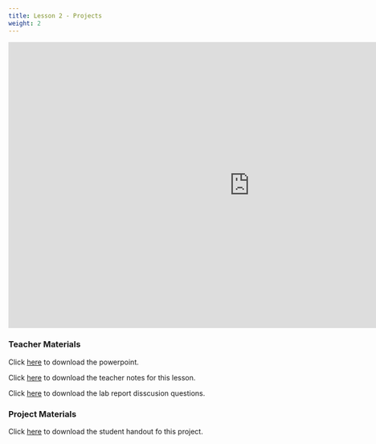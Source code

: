 ```yaml
---
title: Lesson 2 - Projects
weight: 2
---
```


<iframe src="https://docs.google.com/presentation/d/e/2PACX-1vQhRts286iH6wLuHcbo5JluY_uyXkqq9DJtmR5XrPplPFAT1JfUg8nuIsauknKfQLT9CFPpmkdyiom7/embed?start=false&loop=false&delayms=3000" frameborder="0" width="960" height="569" allowfullscreen="true" mozallowfullscreen="true" webkitallowfullscreen="true"></iframe>

### Teacher Materials

Click <a href="https://docs.google.com/presentation/d/1n8kABC94Tsm6C2w63jfyS6kzrs0gJmCTpfro2StSAFM/edit?usp=sharing" target="_blank">here</a> to download the powerpoint.

Click <a href="https://docs.google.com/document/d/1TnLHJ3IZ32Y1UF1LDCLcvUrelQJM0jm5V8Cf4AqUzwI/edit?usp=sharing" target="_blank">here</a> to download the teacher notes for this lesson.

Click <a href="https://docs.google.com/document/d/10q6eRCvZ7qwbXpOnhACcGlHe7OXQcWnxJtDUsZwYONc/edit?usp=sharing" target="_blank">here</a> to download the lab report disscusion questions.

### Project Materials

Click <a href="https://docs.google.com/document/d/1_bqH3LbOAUd3NUEaMbNHm4EpC7peDOXH0GY2ZRM-77g/edit?usp=sharing" target="_blank">here</a> to download the student handout fo this project.
